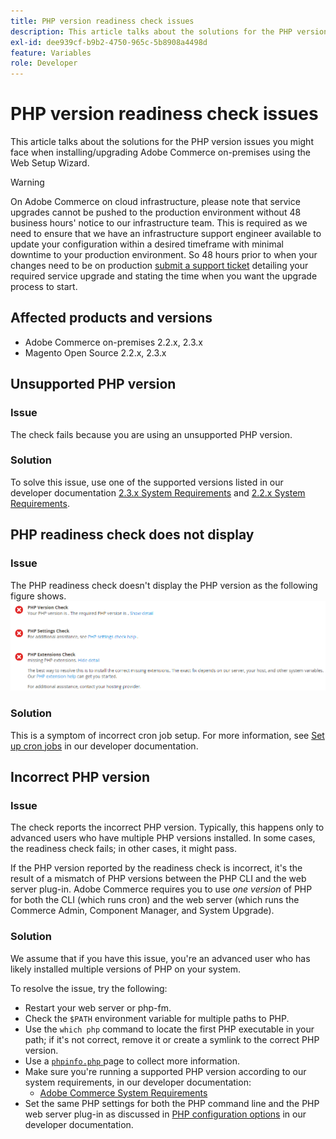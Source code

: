 ```yaml
---
title: PHP version readiness check issues
description: This article talks about the solutions for the PHP version issues you might face when installing/upgrading Adobe Commerce on-premises using the Web Setup Wizard.
exl-id: dee939cf-b9b2-4750-965c-5b8908a4498d
feature: Variables
role: Developer
---
```

# PHP version readiness check issues

This article talks about the solutions for the PHP version issues you might face when installing/upgrading Adobe Commerce on-premises using the Web Setup Wizard.

>[!WARNING]
>
>On Adobe Commerce on cloud infrastructure, please note that service upgrades cannot be pushed to the production environment without 48 business hours' notice to our infrastructure team. This is required as we need to ensure that we have an infrastructure support engineer available to update your configuration within a desired timeframe with minimal downtime to your production environment. So 48 hours prior to when your changes need to be on production [submit a support ticket](/help/help-center-guide/help-center/magento-help-center-user-guide.md#submit-ticket) detailing your required service upgrade and stating the time when you want the upgrade process to start.

## Affected products and versions

* Adobe Commerce on-premises 2.2.x, 2.3.x
* Magento Open Source 2.2.x, 2.3.x

## Unsupported PHP version

### Issue

The check fails because you are using an unsupported PHP version.

### Solution

To solve this issue, use one of the supported versions listed in our developer documentation [2.3.x System Requirements](https://experienceleague.adobe.com/en/docs/commerce-operations/installation-guide/system-requirements) and [2.2.x System Requirements](https://experienceleague.adobe.com/en/docs/commerce-operations/installation-guide/system-requirements).

## PHP readiness check does not display

### Issue

The PHP readiness check doesn't display the PHP version as the following figure shows.
![upgr-tshoot-no-cron.png](assets/upgr-tshoot-no-cron.png)

### Solution

This is a symptom of incorrect cron job setup. For more information, see [Set up cron jobs](https://experienceleague.adobe.com/en/docs/commerce-operations/installation-guide/next-steps/configuration) in our developer documentation.

## Incorrect PHP version

### Issue

The check reports the incorrect PHP version. Typically, this happens only to advanced users who have multiple PHP versions installed. In some cases, the readiness check fails; in other cases, it might pass.

If the PHP version reported by the readiness check is incorrect, it's the result of a mismatch of PHP versions between the PHP CLI and the web server plug-in. Adobe Commerce requires you to use *one version* of PHP for both the CLI (which runs cron) and the web server (which runs the Commerce Admin, Component Manager, and System Upgrade).

### Solution

We assume that if you have this issue, you're an advanced user who has likely installed multiple versions of PHP on your system.

To resolve the issue, try the following:

* Restart your web server or php-fm.
* Check the `$PATH` environment variable for multiple paths to PHP.
* Use the `which php` command to locate the first PHP executable in your path; if it's not correct, remove it or create a symlink to the correct PHP version.
* Use a [ `phpinfo.php` ](https://experienceleague.adobe.com/en/docs/commerce-operations/installation-guide/prerequisites/optional-software) page to collect more information.
* Make sure you're running a supported PHP version according to our system requirements, in our developer documentation:
    * [Adobe Commerce System Requirements](https://experienceleague.adobe.com/en/docs/commerce-operations/installation-guide/system-requirements)
* Set the same PHP settings for both the PHP command line and the PHP web server plug-in as discussed in [PHP configuration options](https://experienceleague.adobe.com/en/docs/commerce-operations/installation-guide/system-requirements#php-settings) in our developer documentation.
